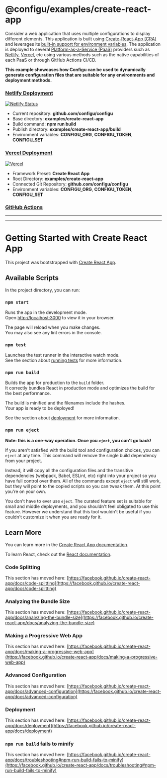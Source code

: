 # @configu/examples/create-react-app

Consider a web application that uses multiple configurations to display different elements. This application is built using [Create-React-App (CRA)](https://create-react-app.dev/) and leverages its [built-in support for environment variables](https://create-react-app.dev/docs/adding-custom-environment-variables). The application is deployed to several [Platform-as-a-Service (PaaS)](https://en.wikipedia.org/wiki/Platform_as_a_service) providers such as [Netlify](https://docs.netlify.com/), [Vercel](https://vercel.com/docs), etc using various methods such as the native capabilities of each PaaS or through GitHub Actions CI/CD.

**This example showcases how Configu can be used to dynamically generate configuration files that are suitable for any environments and deployment methods.**

### [Netlify Deployment](https://docs.netlify.com/site-deploys/create-deploys/#deploy-with-git)

[![Netlify Status](https://api.netlify.com/api/v1/badges/8274d933-8f3b-44ee-b930-5581f1dda60e/deploy-status)](https://configu-example-cra.netlify.app/)

- Current repository: **github.com/configu/configu**
- Base directory: **examples/create-react-app**
- Build command: **npm run build**
- Publish directory: **examples/create-react-app/build**
- Environment variables: **CONFIGU_ORG**, **CONFIGU_TOKEN**, **CONFIGU_SET**

### [Vercel Deployment](https://vercel.com/docs/concepts/deployments/overview)

[![Vercel](https://therealsujitk-vercel-badge.vercel.app/?app=configu-example-cra)](https://configu-example-cra.vercel.app/)

- Framework Preset: **Create React App**
- Root Directory: **examples/create-react-app**
- Connected Git Repository: **github.com/configu/configu**
- Environment variables: **CONFIGU_ORG**, **CONFIGU_TOKEN**, **CONFIGU_SET**

### [GitHub Actions](.github/workflows/cd-cra.yml)

<!-- TODO: finish explaining about this -->

---
---

# Getting Started with Create React App

This project was bootstrapped with [Create React App](https://github.com/facebook/create-react-app).

## Available Scripts

In the project directory, you can run:

### `npm start`

Runs the app in the development mode.\
Open [http://localhost:3000](http://localhost:3000) to view it in your browser.

The page will reload when you make changes.\
You may also see any lint errors in the console.

### `npm test`

Launches the test runner in the interactive watch mode.\
See the section about [running tests](https://facebook.github.io/create-react-app/docs/running-tests) for more information.

### `npm run build`

Builds the app for production to the `build` folder.\
It correctly bundles React in production mode and optimizes the build for the best performance.

The build is minified and the filenames include the hashes.\
Your app is ready to be deployed!

See the section about [deployment](https://facebook.github.io/create-react-app/docs/deployment) for more information.

### `npm run eject`

**Note: this is a one-way operation. Once you `eject`, you can't go back!**

If you aren't satisfied with the build tool and configuration choices, you can `eject` at any time. This command will remove the single build dependency from your project.

Instead, it will copy all the configuration files and the transitive dependencies (webpack, Babel, ESLint, etc) right into your project so you have full control over them. All of the commands except `eject` will still work, but they will point to the copied scripts so you can tweak them. At this point you're on your own.

You don't have to ever use `eject`. The curated feature set is suitable for small and middle deployments, and you shouldn't feel obligated to use this feature. However we understand that this tool wouldn't be useful if you couldn't customize it when you are ready for it.

## Learn More

You can learn more in the [Create React App documentation](https://facebook.github.io/create-react-app/docs/getting-started).

To learn React, check out the [React documentation](https://reactjs.org/).

### Code Splitting

This section has moved here: [https://facebook.github.io/create-react-app/docs/code-splitting](https://facebook.github.io/create-react-app/docs/code-splitting)

### Analyzing the Bundle Size

This section has moved here: [https://facebook.github.io/create-react-app/docs/analyzing-the-bundle-size](https://facebook.github.io/create-react-app/docs/analyzing-the-bundle-size)

### Making a Progressive Web App

This section has moved here: [https://facebook.github.io/create-react-app/docs/making-a-progressive-web-app](https://facebook.github.io/create-react-app/docs/making-a-progressive-web-app)

### Advanced Configuration

This section has moved here: [https://facebook.github.io/create-react-app/docs/advanced-configuration](https://facebook.github.io/create-react-app/docs/advanced-configuration)

### Deployment

This section has moved here: [https://facebook.github.io/create-react-app/docs/deployment](https://facebook.github.io/create-react-app/docs/deployment)

### `npm run build` fails to minify

This section has moved here: [https://facebook.github.io/create-react-app/docs/troubleshooting#npm-run-build-fails-to-minify](https://facebook.github.io/create-react-app/docs/troubleshooting#npm-run-build-fails-to-minify)
